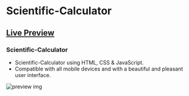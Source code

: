 # Scientific-Calculator
## [Live Preview](https://noelmthembu.github.io/Random-Password-Generator/)
###  Scientific-Calculator
- Scientific-Calculator using HTML, CSS & JavaScript.
- Compatible with all mobile devices and with a beautiful and pleasant user interface.

![preview img](https://github.com/noelmthembu/Random-Password-Generator/assets/109946871/e6df2c61-3013-4512-b12f-08bc7049d894)

